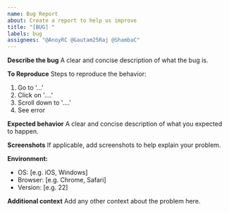 ```yaml
---
name: Bug Report
about: Create a report to help us improve
title: "[BUG] "
labels: bug
assignees: "@AnoyRC @Gautam25Raj @ShambaC"
---
```


**Describe the bug**
A clear and concise description of what the bug is.

**To Reproduce**
Steps to reproduce the behavior:

1. Go to '...'
2. Click on '....'
3. Scroll down to '....'
4. See error

**Expected behavior**
A clear and concise description of what you expected to happen.

**Screenshots**
If applicable, add screenshots to help explain your problem.

**Environment:**

- OS: [e.g. iOS, Windows]
- Browser: [e.g. Chrome, Safari]
- Version: [e.g. 22]

**Additional context**
Add any other context about the problem here.
